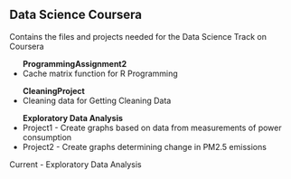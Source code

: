 ## Data Science Coursera
Contains the files and projects needed for the Data Science Track on Coursera

<ul>
	<strong>ProgrammingAssignment2</strong>
	<li>Cache matrix function for R Programming</li>
</ul>
<ul>
	<strong>CleaningProject</strong>
	<li>Cleaning data for Getting Cleaning Data</li>
</ul>
<ul>
	<strong>Exploratory Data Analysis</strong>
	<li>Project1 - Create graphs based on data from measurements of power consumption</li>
	<li>Project2 - Create graphs determining change in PM2.5 emissions</li>
</ul>

Current - Exploratory Data Analysis</br>